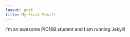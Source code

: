 ```yaml
---
layout: post
title: My First Post!! 
---
```

I'm an awesome PIC16B student and I am running Jekyll! 